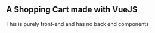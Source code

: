 <h2>A Shopping Cart made with VueJS</h2>
<p>This is purely front-end and has no back end components</p>
